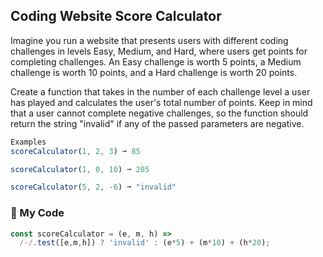 ## Coding Website Score Calculator

Imagine you run a website that presents users with different coding challenges in levels Easy, Medium, and Hard, where users get points for completing challenges. An Easy challenge is worth 5 points, a Medium challenge is worth 10 points, and a Hard challenge is worth 20 points.

Create a function that takes in the number of each challenge level a user has played and calculates the user's total number of points. Keep in mind that a user cannot complete negative challenges, so the function should return the string "invalid" if any of the passed parameters are negative.
```js
Examples
scoreCalculator(1, 2, 3) ➞ 85

scoreCalculator(1, 0, 10) ➞ 205

scoreCalculator(5, 2, -6) ➞ "invalid"
```
### :1234: My Code
```js
const scoreCalculator = (e, m, h) =>
  /-/.test([e,m,h]) ? 'invalid' : (e*5) + (m*10) + (h*20);

```
